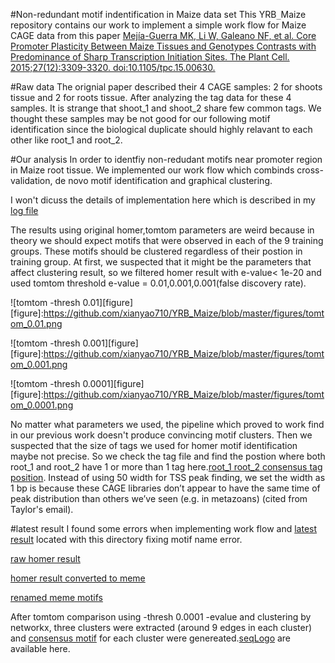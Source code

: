 #Non-redundant motif indentification in Maize data set 
This YRB`_`Maize repository contains our work to implement a simple work flow for Maize CAGE data from this paper [Mejía-Guerra MK, Li W, Galeano NF, et al. Core Promoter Plasticity Between Maize Tissues and Genotypes Contrasts with Predominance of Sharp Transcription Initiation Sites. The Plant Cell. 2015;27(12):3309-3320. doi:10.1105/tpc.15.00630.](http://www.plantcell.org/content/early/2015/11/30/tpc.15.00630.short?rss=1)

#Raw data 
The orignial paper described their 4 CAGE samples: 2 for shoots tissue and 2 for roots tissue. After analyzing the tag data for these 4 samples. It is strange that shoot_1 and shoot_2 share few common tags. We thought these samples may be not good for our following motif identification since the biological duplicate should highly relavant to each other like root_1 and root_2.

#Our analysis
In order to identfiy non-redudant motifs near promoter region in Maize root tissue. We implemented our work flow which combinds cross-validation, de novo motif identification and graphical clustering.

I won't dicuss the details of implementation here which is described in my [log file](https://github.com/xianyao710/YRB_Capstone/blob/master/logs/6-14.md)

The results using original homer,tomtom parameters are weird because in theory we should expect motifs that were observed in each of the 9 training groups. These motifs should be clustered regardless of their postion in training group. At first, we suspected that it might be the parameters that affect clustering result, so we filtered homer result with e-value< 1e-20 and used tomtom threshold e-value = 0.01,0.001,0.001(false discovery rate).

![tomtom -thresh 0.01][figure]
[figure]:https://github.com/xianyao710/YRB_Maize/blob/master/figures/tomtom_0.01.png

![tomtom -thresh 0.001][figure]
[figure]:https://github.com/xianyao710/YRB_Maize/blob/master/figures/tomtom_0.001.png

![tomtom -thresh 0.0001][figure]
[figure]:https://github.com/xianyao710/YRB_Maize/blob/master/figures/tomtom_0.0001.png

No matter what parameters we used, the pipeline which proved to work find in our previous work doesn't produce convincing motif clusters. Then we suspected that the size of tags we used for homer motif identification maybe not precise. So we check the tag file and find the postion where both root_1 and root_2 have 1 or more than 1 tag here.[root_1 root_2 consensus tag position](https://github.com/xianyao710/YRB_Maize/blob/master/data/CAGE_pos_final.txt). Instead of using 50 width for TSS peak finding, we set the width as 1 bp is because these CAGE libraries don’t appear to have the same time of peak distribution than others we’ve seen (e.g. in metazoans) (cited from Taylor's email).

#latest result
I found some errors when implementing work flow and [latest result](https://github.com/xianyao710/YRB_Maize/tree/master/latest_result) located with this directory fixing motif name error.

[raw homer result](https://github.com/xianyao710/YRB_Maize/tree/master/latest_result/homer_motif)

[homer result converted to meme](https://github.com/xianyao710/YRB_Maize/tree/master/latest_result/meme_motif)

[renamed meme motifs](https://github.com/xianyao710/YRB_Maize/tree/master/latest_result/rename_motif)

After tomtom comparison using -thresh 0.0001 -evalue and clustering by networkx, three clusters were extracted (around 9 edges in each cluster) and [consensus motif](https://github.com/xianyao710/YRB_Maize/tree/master/latest_result/Cluster_result/cluster_consensus) for each cluster were genereated.[seqLogo](https://github.com/xianyao710/YRB_Maize/tree/master/latest_result/Cluster_result/cluster_seqLogo) are available here.

